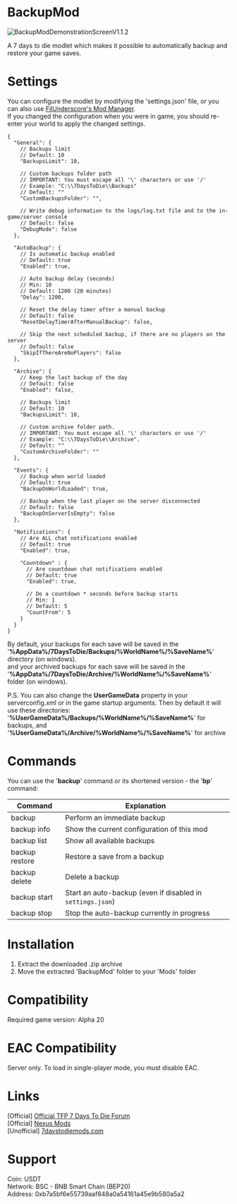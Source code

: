 # BackupMod
![BackupModDemonstrationScreenV1.1.2](docs/demo.png)

A 7 days to die modlet which makes it possible to automatically backup and restore your game saves.

# Settings
You can configure the modlet by modifying the 'settings.json' file, or you can also use [FilUnderscore's Mod Manager](https://github.com/FilUnderscore/ModManager/releases).  
If you changed the configuration when you were in game, you should re-enter your world to apply the changed settings.

```
{
  "General": {
    // Backups limit
    // Default: 10
    "BackupsLimit": 10,
    
    // Custom backups folder path
    // IMPORTANT: You must escape all '\' characters or use '/'
    // Example: "C:\\7DaysToDie\\Backups"
    // Default: ""
    "CustomBackupsFolder": "",
    
    // Write debug information to the logs/log.txt file and to the in-game/server console
    // Default: false
    "DebugMode": false
  },
  
  "AutoBackup": {
    // Is automatic backup enabled
    // Default: true
    "Enabled": true,
    
    // Auto backup delay (seconds)
    // Min: 10
    // Default: 1200 (20 minutes)
    "Delay": 1200,
    
    // Reset the delay timer after a manual backup
    // Default: false
    "ResetDelayTimerAfterManualBackup": false,

    // Skip the next scheduled backup, if there are no players on the server
    // Default: false
    "SkipIfThereAreNoPlayers": false
  },
  
  "Archive": {
    // Keep the last backup of the day
    // Default: false
    "Enabled": false,

    // Backups limit
    // Default: 10
    "BackupsLimit": 10,
    
    // Custom archive folder path.
    // IMPORTANT: You must escape all '\' characters or use '/'
    // Example: "C:\\7DaysToDie\\Archive".
    // Default: ""
    "CustomArchiveFolder": ""
  },
  
  "Events": {
    // Backup when world loaded
    // Default: true
    "BackupOnWorldLoaded": true,

    // Backup when the last player on the server disconnected
    // Default: false
    "BackupOnServerIsEmpty": false
  },
  
  "Notifications": {
    // Are ALL chat notifications enabled
    // Default: true
    "Enabled": true,

    "Countdown" : {
      // Are countdown chat notifications enabled
      // Default: true
      "Enabled": true,
      
      // Do a countdown * seconds before backup starts
      // Min: 1
      // Default: 5
      "CountFrom": 5
    }
  }
}
```
By default, your backups for each save will be saved in the '**%AppData%/7DaysToDie/Backups/%WorldName%/%SaveName%**' directory (on windows).  
and your archived backups for each save will be saved in the '**%AppData%/7DaysToDie/Archive/%WorldName%/%SaveName%**' folder (on windows).  

P.S. You can also change the **UserGameData** property in your serverconfig.xml or in the game startup arguments. Then by default it will use these directories:
'**%UserGameData%/Backups/%WorldName%/%SaveName%**' for backups, and  
'**%UserGameData%/Archive/%WorldName%/%SaveName%**' for archive

# Commands
You can use the '**backup**' command or its shortened version - the '**bp**' command:

| Command        | Explanation                                                |
| ---            | ---                                                        |
| backup         | Perform an immediate backup                                |
| backup info    | Show the current configuration of this mod                 |
| backup list    | Show all available backups                                 |
| backup restore | Restore a save from a backup                               |
| backup delete  | Delete a backup                                            |
| backup start   | Start an auto-backup (even if disabled in `settings.json`) |
| backup stop    | Stop the auto-backup currently in progress                 |

# Installation
1. Extract the downloaded .zip archive
2. Move the extracted 'BackupMod' folder to your 'Mods' folder

# Compatibility
Required game version: Alpha 20

# EAC Compatibility
Server only. To load in single-player mode, you must disable EAC.

# Links
[Official] [Official TFP 7 Days To Die Forum](https://community.7daystodie.com/topic/28451-backup-mod/)  
[Official] [Nexus Mods](https://www.nexusmods.com/7daystodie/mods/2210)  
[Unofficial] [7daystodiemods.com](https://7daystodiemods.com/backup-mod/)

# Support
Coin: USDT\
Network: BSC - BNB Smart Chain (BEP20)\
Address: 0xb7a5bf6e55739aaf848a0a54161a45e9b580a5a2
